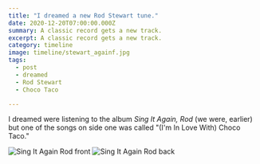 ```yaml
---
title: "I dreamed a new Rod Stewart tune."
date: 2020-12-20T07:00:00.000Z
summary: A classic record gets a new track.
excerpt: A classic record gets a new track.
category: timeline
image: timeline/stewart_againf.jpg
tags:
  - post 
  - dreamed
  - Rod Stewart
  - Choco Taco

---
```




I dreamed were listening to the album _Sing It Again, Rod_ (we were, earlier) but one of the songs on side one was called "(I'm In Love With) Choco Taco."

![Sing It Again Rod front](/static/img/timeline/stewart_againf.jpg?nf_resize=fit&w=380 "Sing It Again Rod front")
![Sing It Again Rod back](/static/img/timeline/stewart_againb.jpg?nf_resize=fit&w=380 "Sing It Again Rod back")
